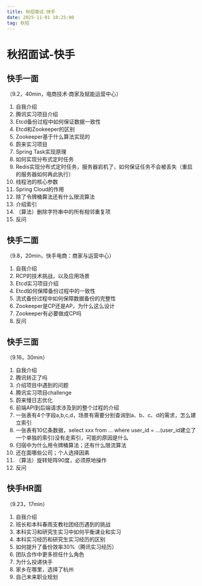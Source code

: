 ```yaml
---
title: 秋招面试-快手
date: 2025-11-01 18:25:00
tag: 秋招
---
```


# 秋招面试-快手

## 快手一面

（9.2，40min，电商技术·商家及赋能运营中心）

1. 自我介绍
2. 腾讯实习项目介绍
3. Etcd备份过程中如何保证数据一致性
4. Etcd和Zookeeper的区别
5. Zookeeper基于什么算法实现的
6. 蔚来实习项目
7. Spring Task实现原理
8. 如何实现分布式定时任务
9. Redis实现分布式定时任务，服务器宕机了，如何保证任务不会被丢失（重启的服务器如何再此执行）
10. 线程池的核心参数
11. Spring Cloud的作用
12. 除了令牌桶算法还有什么限流算法
13. 介绍索引
14. （算法）删除字符串中的所有相邻重复项
15. 反问




## 快手二面

（9.8，20min，快手电商：商家与运营中心）

1. 自我介绍
2. RCP的技术挑战，以及应用场景
3. Etcd实习项目介绍
4. Etcd如何保障备份过程中的一致性
5. 流式备份过程中如何保障数据备份的完整性
6. Zookeeper是CP还是AP，为什么这么设计
7. Zookeeper有必要做成CP吗
8. 反问


## 快手三面

（9.16，30min）

1. 自我介绍
2. 腾讯转正了吗
3. 介绍项目中遇到的问题
4. 腾讯实习项目challenge
5. 蔚来慢日志优化
6. 前端API到后端请求涉及到的整个过程的介绍
7. 一张表有4个字段a,b,c,d，场景有需要分别查询到a、b、c、d的需求，怎么建立索引
8. 一张表有10亿条数据，select xxx from ... where user_id = ...(user_id建立了一个单独的索引)没有走索引，可能的原因是什么
9. 归宿中为什么用令牌桶算法；还有什么限流算法
10. 还在面哪些公司；个人选择因素
11. （算法）旋转矩阵90度，必须原地操作
12. 反问


## 快手HR面

（9.23，17min）

1. 自我介绍
2. 班长和本科春雨支教社团经历遇到的挑战
3. 本科实习和研究生实习中如何平衡课业和实习
4. 本科实习经历和研究生实习经历的区别
5. 如何提升了备份效率30%（腾讯实习经历）
6. 团队合作中更多担任什么角色
7. 为什么投递快手
8. 家乡在哪里，选择了杭州
9. 自己未来职业规划
